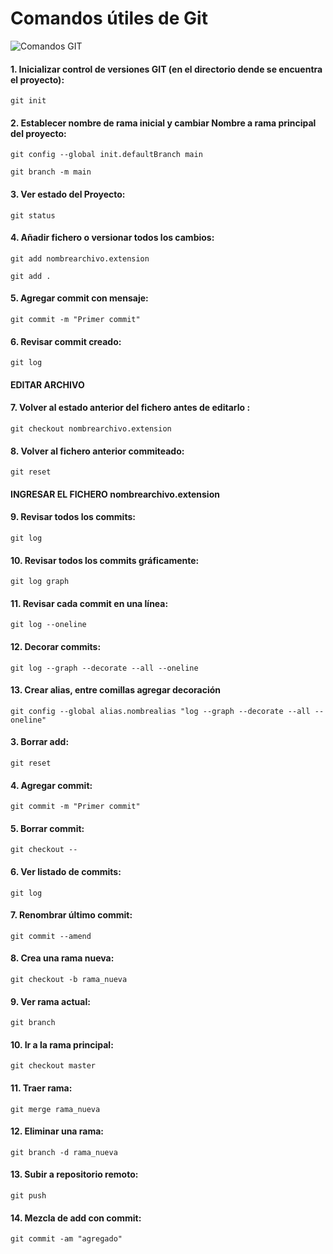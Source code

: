 # Comandos útiles de Git

![Comandos GIT](https://th.bing.com/th/id/R.135f0e7cad3b6837f092205712792738?rik=mw7r1CD1r3LivQ&pid=ImgRaw&r=0)

#### 1. Inicializar control de versiones GIT (en el directorio dende se encuentra el proyecto):

```
git init
```

#### 2. Establecer nombre de rama inicial y cambiar Nombre a rama principal del proyecto:

```
git config --global init.defaultBranch main
```

```
git branch -m main
```

#### 3. Ver estado del Proyecto:

```
git status
```

#### 4. Añadir fichero o versionar todos los cambios:
    
```
git add nombrearchivo.extension
```

```
git add .
```

#### 5. Agregar commit con mensaje:
```
git commit -m "Primer commit"
```

#### 6. Revisar commit creado:

```
git log
```

#### EDITAR ARCHIVO

#### 7. Volver al estado anterior del fichero antes de editarlo :

```
git checkout nombrearchivo.extension
```

#### 8. Volver  al fichero anterior commiteado:

```
git reset
```

#### INGRESAR EL FICHERO nombrearchivo.extension

#### 9. Revisar todos los commits:

```
git log
```

#### 10. Revisar todos los commits gráficamente:

```
git log graph
```
#### 11. Revisar cada commit en una línea:

```
git log --oneline
```

#### 12. Decorar commits:

```
git log --graph --decorate --all --oneline
```

#### 13. Crear alias, entre comillas agregar decoración

```
git config --global alias.nombrealias "log --graph --decorate --all --oneline"
```




#### 3. Borrar add:
    git reset

#### 4. Agregar commit:
    git commit -m "Primer commit"

#### 5. Borrar commit:
    git checkout --

#### 6. Ver listado de commits:
    git log

#### 7. Renombrar último commit:
    git commit --amend

#### 8. Crea una rama nueva:
    git checkout -b rama_nueva

#### 9. Ver rama actual:
    git branch

#### 10. Ir a la rama principal:
    git checkout master
    
#### 11. Traer rama:
    git merge rama_nueva

#### 12. Eliminar una rama:
    git branch -d rama_nueva

#### 13. Subir a repositorio remoto:
    git push

#### 14. Mezcla de add con commit:
    git commit -am "agregado"
